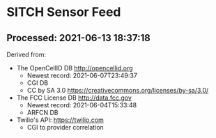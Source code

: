 # SITCH Sensor Feed

## Processed: 2021-06-13 18:37:18

Derived from:

* The OpenCellID DB http://opencellid.org
  * Newest record: 2021-06-07T23:49:37
  * CGI DB
  * CC by SA 3.0 https://creativecommons.org/licenses/by-sa/3.0/
* The FCC License DB http://data.fcc.gov
  * Newest record: 2021-06-04T15:33:48
  * ARFCN DB
* Twilio's API: https://twilio.com
  * CGI to provider correlation